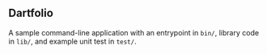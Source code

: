 ## Dartfolio

A sample command-line application with an entrypoint in `bin/`, library code
in `lib/`, and example unit test in `test/`.
